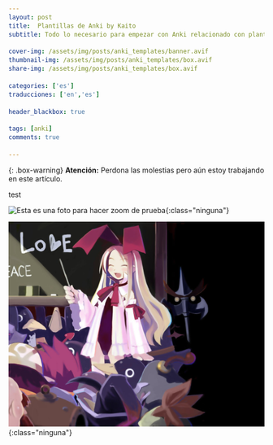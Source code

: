 ```yaml
---
layout: post
title:  Plantillas de Anki by Kaito
subtitle: Todo lo necesario para empezar con Anki relacionado con plantillas

cover-img: /assets/img/posts/anki_templates/banner.avif
thumbnail-img: /assets/img/posts/anki_templates/box.avif
share-img: /assets/img/posts/anki_templates/box.avif

categories: ['es']
traducciones: ['en','es']

header_blackbox: true

tags: [anki]
comments: true

---
```


{: .box-warning}
**Atención:** Perdona las molestias pero aún estoy trabajando en este artículo.

test

![Esta es una foto para hacer zoom de prueba](/assets/img/posts/anki_templates/banner.avif){:class="ninguna"}

![Espero que os guste estque os guste este  este retratoque os guste este retratoe retrato de Flonne Chan](/assets/img/posts/anki_templates/love.jpg){:class="ninguna"}